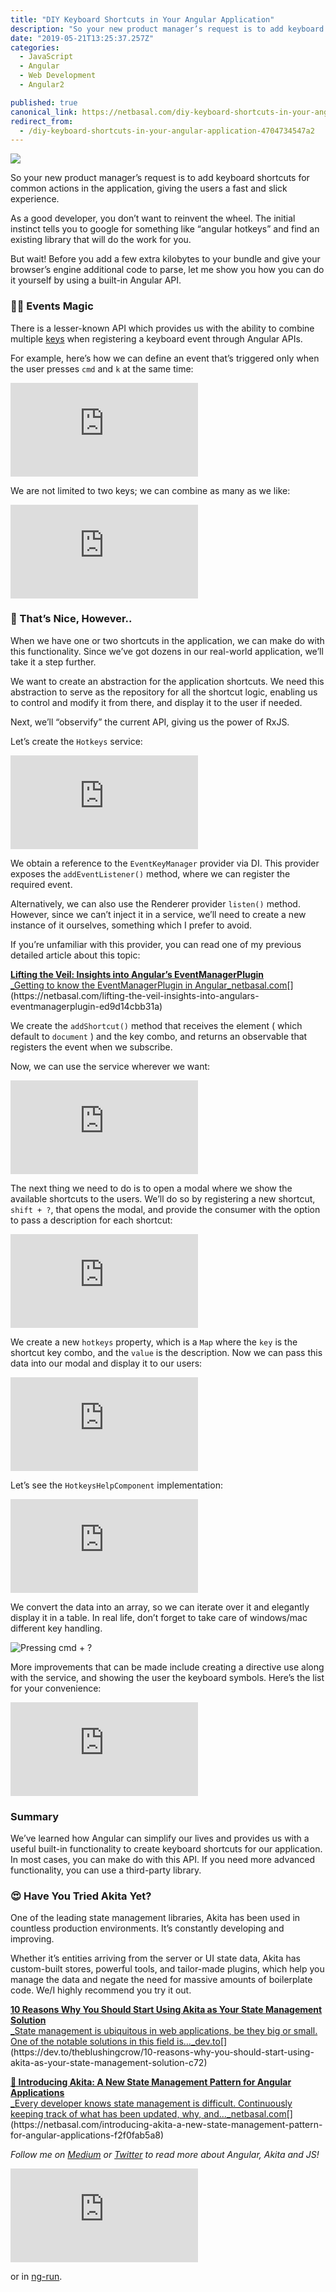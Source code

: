 ```yaml
---
title: "DIY Keyboard Shortcuts in Your Angular Application"
description: "So your new product manager’s request is to add keyboard shortcuts for common actions in the application, giving the users a fast and slick experience. As a good developer, you don’t want to reinvent…"
date: "2019-05-21T13:25:37.257Z"
categories: 
  - JavaScript
  - Angular
  - Web Development
  - Angular2

published: true
canonical_link: https://netbasal.com/diy-keyboard-shortcuts-in-your-angular-application-4704734547a2
redirect_from:
  - /diy-keyboard-shortcuts-in-your-angular-application-4704734547a2
---
```


![](./asset-1.png)

So your new product manager’s request is to add keyboard shortcuts for common actions in the application, giving the users a fast and slick experience.

As a good developer, you don’t want to reinvent the wheel. The initial instinct tells you to google for something like “angular hotkeys” and find an existing library that will do the work for you.

But wait! Before you add a few extra kilobytes to your bundle and give your browser’s engine additional code to parse, let me show you how you can do it yourself by using a built-in Angular API.

### 🧙‍♀️ Events Magic

There is a lesser-known API which provides us with the ability to combine multiple [keys](https://github.com/angular/angular/blob/master/packages/platform-browser/src/dom/events/key_events.ts#L24) when registering a keyboard event through Angular APIs.

For example, here’s how we can define an event that’s triggered only when the user presses `cmd` and `k` at the same time:

<Embed src="https://gist.github.com/NetanelBasal/21c651135c5b71e79c09c5dcf366c7cf.js" aspectRatio={0.357} caption="" />

We are not limited to two keys; we can combine as many as we like:

<Embed src="https://gist.github.com/NetanelBasal/4d6349204986aa5167d839df565feff8.js" aspectRatio={0.357} caption="" />

### 🦊 That’s Nice, However..

When we have one or two shortcuts in the application, we can make do with this functionality. Since we’ve got dozens in our real-world application, we’ll take it a step further.

We want to create an abstraction for the application shortcuts. We need this abstraction to serve as the repository for all the shortcut logic, enabling us to control and modify it from there, and display it to the user if needed.

Next, we’ll “observify” the current API, giving us the power of RxJS.

Let’s create the `Hotkeys` service:

<Embed src="https://gist.github.com/NetanelBasal/405e8127ef5101c24b35a539f54461ae.js" aspectRatio={0.357} caption="" />

We obtain a reference to the `EventKeyManager` provider via DI. This provider exposes the `addEventListener()` method, where we can register the required event.

Alternatively, we can also use the Renderer provider `listen()` method. However, since we can’t inject it in a service, we’ll need to create a new instance of it ourselves, something which I prefer to avoid.

If you’re unfamiliar with this provider, you can read one of my previous detailed article about this topic:

[**Lifting the Veil: Insights into Angular’s EventManagerPlugin**  
_Getting to know the EventManagerPlugin in Angular_netbasal.com](https://netbasal.com/lifting-the-veil-insights-into-angulars-eventmanagerplugin-ed9d14cbb31a "https://netbasal.com/lifting-the-veil-insights-into-angulars-eventmanagerplugin-ed9d14cbb31a")[](https://netbasal.com/lifting-the-veil-insights-into-angulars-eventmanagerplugin-ed9d14cbb31a)

We create the `addShortcut()` method that receives the element ( which default to `document` ) and the key combo, and returns an observable that registers the event when we subscribe.

Now, we can use the service wherever we want:

<Embed src="https://gist.github.com/NetanelBasal/1ab2772614d78ddd2cf5f599e875615d.js" aspectRatio={0.357} caption="" />

The next thing we need to do is to open a modal where we show the available shortcuts to the users. We’ll do so by registering a new shortcut, `shift + ?`, that opens the modal, and provide the consumer with the option to pass a description for each shortcut:

<Embed src="https://gist.github.com/NetanelBasal/2bac6d1a805348b472238f2ac3829486.js" aspectRatio={0.357} caption="" />

We create a new `hotkeys` property, which is a `Map` where the `key` is the shortcut key combo, and the `value` is the description. Now we can pass this data into our modal and display it to our users:

<Embed src="https://gist.github.com/NetanelBasal/b6ca39bf8fae5e53784d4105217c3c32.js" aspectRatio={0.357} caption="" />

Let’s see the `HotkeysHelpComponent` implementation:

<Embed src="https://gist.github.com/NetanelBasal/f222359866998f87ad7563396a5ae975.js" aspectRatio={0.357} caption="" />

We convert the data into an array, so we can iterate over it and elegantly display it in a table. In real life, don’t forget to take care of windows/mac different key handling.

![Pressing cmd + ?](./asset-2.gif)

More improvements that can be made include creating a directive use along with the service, and showing the user the keyboard symbols. Here’s the list for your convenience:

<Embed src="https://gist.github.com/NetanelBasal/ce2904e78675764c5e0becf05cee572a.js" aspectRatio={0.357} caption="" />

### Summary

We’ve learned how Angular can simplify our lives and provides us with a useful built-in functionality to create keyboard shortcuts for our application. In most cases, you can make do with this API. If you need more advanced functionality, you can use a third-party library.

### 😍 **Have You Tried Akita Yet?**

One of the leading state management libraries, Akita has been used in countless production environments. It’s constantly developing and improving.

Whether it’s entities arriving from the server or UI state data, Akita has custom-built stores, powerful tools, and tailor-made plugins, which help you manage the data and negate the need for massive amounts of boilerplate code. We/I highly recommend you try it out.

[**10 Reasons Why You Should Start Using Akita as Your State Management Solution**  
_State management is ubiquitous in web applications, be they big or small. One of the notable solutions in this field is…_dev.to](https://dev.to/theblushingcrow/10-reasons-why-you-should-start-using-akita-as-your-state-management-solution-c72 "https://dev.to/theblushingcrow/10-reasons-why-you-should-start-using-akita-as-your-state-management-solution-c72")[](https://dev.to/theblushingcrow/10-reasons-why-you-should-start-using-akita-as-your-state-management-solution-c72)

[**🚀 Introducing Akita: A New State Management Pattern for Angular Applications**  
_Every developer knows state management is difficult. Continuously keeping track of what has been updated, why, and…_netbasal.com](https://netbasal.com/introducing-akita-a-new-state-management-pattern-for-angular-applications-f2f0fab5a8 "https://netbasal.com/introducing-akita-a-new-state-management-pattern-for-angular-applications-f2f0fab5a8")[](https://netbasal.com/introducing-akita-a-new-state-management-pattern-for-angular-applications-f2f0fab5a8)

_Follow me on_ [_Medium_](https://medium.com/@NetanelBasal/) _or_ [_Twitter_](https://twitter.com/NetanelBasal) _to read more about Angular, Akita and JS!_

<Embed src="https://stackblitz.com/edit/angular-phidsk?embed=1" aspectRatio={undefined} caption="" />

or in [ng-run](https://ng-run.com/github/NetanelBasal/hotkeys-ng).
